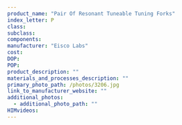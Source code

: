 ```yaml
---
product_name: "Pair Of Resonant Tune­able Tuning Forks"
index_letter: P
class: 
subclass: 
components:
manufacturer: "Eisco Labs"
cost: 
DOP: 
POP: 
product_description: ""
materials_and_processes_description: ""
primary_photo_path: /photos/3206.jpg
link_to_manufacturer_website: ""
additional_photos:
  - additional_photo_path: ""
HIMvideos:
---
```

